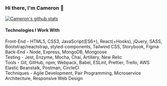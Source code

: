 ### Hi there, I'm Cameron 👋

[![Cameron's github stats](https://github-readme-stats.vercel.app/api?username=cameron-carruthers&show_icons=true&theme=nightowl&count_private=true)](https://github.com/anuraghazra/github-readme-stats)

#### Technologies I Work With
Front-End - HTML5, CSS3, JavaScript(ES6+), React(+Hooks), jQuery, SASS, Bootstrap/reactstrap, styled-components, Tailwind CSS, Storybook, Figma
<br>
Back-End - Node, Express, MongoDB, Mongoose
<br>
Testing  - Jest, Enzyme, Mocha, Chai, Artillery, New Relic
<br>
Tools - Git, GitHub, npm, Webpack, Babel, ESLint, Prettier, Trello, AWS Elastic Beanstalk, Postman, CircleCI
<br>
Techniques - Agile Development, Pair Programming, Microservice Architecture, Responsive Web Design

<!--
**cameron-carruthers/cameron-carruthers** is a ✨ _special_ ✨ repository because its `README.md` (this file) appears on your GitHub profile.

Here are some ideas to get you started:

- 🔭 I’m currently working on ...
- 🌱 I’m currently learning ...
- 👯 I’m looking to collaborate on ...
- 🤔 I’m looking for help with ...
- 💬 Ask me about ...
- 📫 How to reach me: ...
- 😄 Pronouns: ...
- ⚡ Fun fact: ...
-->

